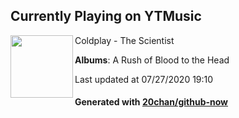 ## Currently Playing on YTMusic

[<img align="left" width="100" src="https://lh3.googleusercontent.com/skel9XjT7czr6zAH_Ezs7zKHoB9ZpXZkaWRa5Qb9xuR9eLUeps-r1CctaB7F77yQqZOatTNvB7L4HEFZ">](https://music.youtube.com/channel/UCIaFw5VBEK8qaW6nRpx_qnw)

Coldplay - The Scientist

**Albums**: A Rush of Blood to the Head

Last updated at 07/27/2020 19:10

#### Generated with [20chan/github-now](https://github.com/20chan/github-now)


<!--
**20chan/20chan** is a ✨ _special_ ✨ repository because its `README.md` (this file) appears on your GitHub profile.

Here are some ideas to get you started:

- 🔭 I’m currently working on ...
- 🌱 I’m currently learning ...
- 👯 I’m looking to collaborate on ...
- 🤔 I’m looking for help with ...
- 💬 Ask me about ...
- 📫 How to reach me: ...
- 😄 Pronouns: ...
- ⚡ Fun fact: ...
-->
